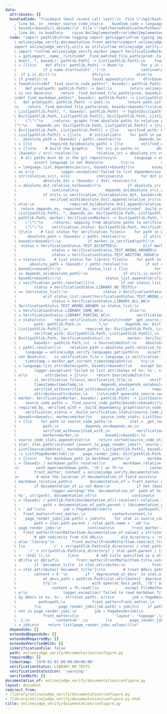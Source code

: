 ```yaml
---
data:
  attributes: {}
  bundledCode: "Traceback (most recent call last):\n  File \"/opt/hostedtoolcache/Python/3.8.5/x64/lib/python3.8/site-packages/onlinejudge_verify/documentation/build.py\"\
    , line 64, in _render_source_code_stat\n    bundled_code = language.bundle(stat.path,\
    \ basedir=basedir).decode()\n  File \"/opt/hostedtoolcache/Python/3.8.5/x64/lib/python3.8/site-packages/onlinejudge_verify/languages/python.py\"\
    , line 84, in bundle\n    raise NotImplementedError\nNotImplementedError\n"
  code: "import pathlib\nfrom logging import getLogger\nfrom typing import *\n\nimport\
    \ onlinejudge_verify.documentation.front_matter\nimport onlinejudge_verify.languages\n\
    import onlinejudge_verify.utils as utils\nfrom onlinejudge_verify.documentation.type\
    \ import *\nfrom onlinejudge_verify.marker import VerificationMarker\n\nlogger\
    \ = getLogger(__name__)\n\n\ndef _find_matched_file_paths(pred: Callable[[pathlib.Path],\
    \ bool], *, basedir: pathlib.Path) -> List[pathlib.Path]:\n    found: List[pathlib.Path]\
    \ = []\n\n    def dfs(x: pathlib.Path) -> None:\n        for y in x.iterdir():\n\
    \            if y.name.startswith('.'):\n                continue\n          \
    \  if y.is_dir():\n                dfs(y)\n            else:\n               \
    \ if pred(y):\n                    found.append(y)\n\n    dfs(basedir)\n    return\
    \ found\n\n\ndef _find_source_code_paths(*, basedir: pathlib.Path) -> List[pathlib.Path]:\n\
    \    def pred(path: pathlib.Path) -> bool:\n        return onlinejudge_verify.languages.get(path)\
    \ is not None\n\n    return _find_matched_file_paths(pred, basedir=basedir)\n\n\
    \ndef find_markdown_paths(*, basedir: pathlib.Path) -> List[pathlib.Path]:\n \
    \   def pred(path: pathlib.Path) -> bool:\n        return path.suffix == '.md'\n\
    \n    return _find_matched_file_paths(pred, basedir=basedir)\n\n\ndef _build_dependency_graph(paths:\
    \ List[pathlib.Path], *, basedir: pathlib.Path) -> Tuple[Dict[pathlib.Path, List[pathlib.Path]],\
    \ Dict[pathlib.Path, List[pathlib.Path]], Dict[pathlib.Path, List[pathlib.Path]]]:\n\
    \    \"\"\"\n    :returns: graphs from absolute paths to relative paths\n    \"\
    \"\"\n    depends_on: Dict[pathlib.Path, List[pathlib.Path]] = {}\n    required_by:\
    \ Dict[pathlib.Path, List[pathlib.Path]] = {}\n    verified_with: Dict[pathlib.Path,\
    \ List[pathlib.Path]] = {}\n\n    # initialize\n    for path in paths:\n     \
    \   absolute_path = (basedir / path).resolve()\n        depends_on[absolute_path]\
    \ = []\n        required_by[absolute_path] = []\n        verified_with[absolute_path]\
    \ = []\n\n    # build the graph\n    for src in paths:\n        absolute_src =\
    \ (basedir / src).resolve()\n        relative_src = absolute_src.relative_to(basedir)\
    \  # all paths must be in the git repository\n        language = onlinejudge_verify.languages.get(src)\n\
    \        assert language is not None\n\n        try:\n            dependencies\
    \ = language.list_dependencies(src, basedir=basedir)\n        except Exception\
    \ as e:\n            logger.exception('failed to list dependencies of %s: %s',\
    \ str(relative_src), e)\n            continue\n\n        for dst in dependencies:\n\
    \            absolute_dst = (basedir / dst).resolve()\n            relative_dst\
    \ = absolute_dst.relative_to(basedir)\n            if absolute_src == absolute_dst:\n\
    \                continue\n\n            depends_on[absolute_src].append(relative_dst)\n\
    \            if utils.is_verification_file(absolute_dst, basedir=basedir):\n \
    \               verified_with[absolute_dst].append(relative_src)\n           \
    \ else:\n                required_by[absolute_dst].append(relative_src)\n\n  \
    \  return depends_on, required_by, verified_with\n\n\ndef _build_verification_status(paths:\
    \ List[pathlib.Path], *, depends_on: Dict[pathlib.Path, List[pathlib.Path]], basedir:\
    \ pathlib.Path, marker: VerificationMarker) -> Dict[pathlib.Path, VerificationStatus]:\n\
    \    \"\"\"\n    :returns: mapping from absolute paths to verification status\n\
    \    \"\"\"\n    verification_status: Dict[pathlib.Path, VerificationStatus] =\
    \ {}\n\n    # list status for verification files\n    for path in paths:\n   \
    \     absolute_path = (basedir / path).resolve()\n        if utils.is_verification_file(path,\
    \ basedir=basedir):\n            if marker.is_verified(path):\n              \
    \  status = VerificationStatus.TEST_ACCEPTED\n            elif marker.is_failed(path):\n\
    \                status = VerificationStatus.TEST_WRONG_ANSWER\n            else:\n\
    \                status = VerificationStatus.TEST_WAITING_JUDGE\n            verification_status[absolute_path]\
    \ = status\n\n    # list status for library files\n    for path in paths:\n  \
    \      absolute_path = (basedir / path).resolve()\n        if not utils.is_verification_file(path,\
    \ basedir=basedir):\n            status_list = []\n            for verification_path\
    \ in depends_on[absolute_path]:\n                if utils.is_verification_file(verification_path,\
    \ basedir=basedir):\n                    status_list.append(verification_status[(basedir\
    \ / verification_path).resolve()])\n            if not status_list:\n        \
    \        status = VerificationStatus.LIBRARY_NO_TESTS\n            elif status_list.count(VerificationStatus.TEST_ACCEPTED)\
    \ == len(status_list):\n                status = VerificationStatus.LIBRARY_ALL_AC\n\
    \            elif status_list.count(VerificationStatus.TEST_WRONG_ANSWER) == len(status_list):\n\
    \                status = VerificationStatus.LIBRARY_ALL_WA\n            elif\
    \ VerificationStatus.TEST_WRONG_ANSWER in status_list:\n                status\
    \ = VerificationStatus.LIBRARY_SOME_WA\n            else:\n                status\
    \ = VerificationStatus.LIBRARY_PARTIAL_AC\n            verification_status[absolute_path]\
    \ = status\n\n    return verification_status\n\n\ndef _get_source_code_stat(\n\
    \        path: pathlib.Path,\n        *,\n        depends_on: Dict[pathlib.Path,\
    \ List[pathlib.Path]],\n        required_by: Dict[pathlib.Path, List[pathlib.Path]],\n\
    \        verified_with: Dict[pathlib.Path, List[pathlib.Path]],\n        verification_status:\
    \ Dict[pathlib.Path, VerificationStatus],\n        marker: VerificationMarker,\n\
    \        basedir: pathlib.Path,\n) -> SourceCodeStat:\n    absolute_path = (basedir\
    \ / path).resolve()\n    relative_path = absolute_path.relative_to(basedir)\n\
    \    language = onlinejudge_verify.languages.get(path)\n    assert language is\
    \ not None\n\n    is_verification_file = language.is_verification_file(path, basedir=basedir)\n\
    \    timestamp = marker.get_current_timestamp(path)\n    try:\n        attributes\
    \ = language.list_attributes(path, basedir=basedir)\n    except Exception as e:\n\
    \        logger.exception('failed to list attributes of %s: %s', str(relative_path),\
    \ e)\n        attributes = {}\n\n    return SourceCodeStat(\n        path=relative_path,\n\
    \        is_verification_file=is_verification_file,\n        verification_status=verification_status[absolute_path],\n\
    \        timestamp=timestamp,\n        depends_on=depends_on[absolute_path],\n\
    \        verified_with=verified_with[absolute_path],\n        required_by=required_by[absolute_path],\n\
    \        attributes=attributes,\n    )\n\n\ndef generate_source_code_stats(*,\
    \ marker: VerificationMarker, basedir: pathlib.Path) -> List[SourceCodeStat]:\n\
    \    source_code_paths = _find_source_code_paths(basedir=basedir)\n    depends_on,\
    \ required_by, verified_with = _build_dependency_graph(source_code_paths, basedir=basedir)\n\
    \    verification_status = _build_verification_status(source_code_paths, depends_on=depends_on,\
    \ basedir=basedir, marker=marker)\n    source_code_stats: List[SourceCodeStat]\
    \ = []\n    for path in source_code_paths:\n        stat = _get_source_code_stat(\n\
    \            path,\n            depends_on=depends_on,\n            required_by=required_by,\n\
    \            verified_with=verified_with,\n            verification_status=verification_status,\n\
    \            marker=marker,\n            basedir=basedir,\n        )\n       \
    \ source_code_stats.append(stat)\n    return sorted(source_code_stats, key=lambda\
    \ stat: stat.path)\n\n\ndef convert_to_page_render_jobs(*, source_code_stats:\
    \ List[SourceCodeStat], markdown_paths: List[pathlib.Path], basedir: pathlib.Path)\
    \ -> List[PageRenderJob]:\n    page_render_jobs: Dict[pathlib.Path, PageRenderJob]\
    \ = {}\n\n    for markdown_path in markdown_paths:\n        markdown_absolute_path\
    \ = (basedir / markdown_path).resolve()\n        markdown_relative_path = markdown_absolute_path.relative_to(basedir)\n\
    \n        with open(markdown_path, 'rb') as fh:\n            content = fh.read()\n\
    \        front_matter, content = onlinejudge_verify.documentation.front_matter.split_front_matter(content)\n\
    \n        # move the location if documentation_of field exists\n        path =\
    \ markdown_relative_path\n        documentation_of = front_matter.get(FrontMatterItem.documentation_of.value)\n\
    \        if documentation_of is not None:\n            if not (basedir / pathlib.Path(documentation_of)).exists():\n\
    \                logger.warning('the `documentation_of` path of %s is not found:\
    \ %s', str(path), documentation_of)\n                continue\n            documentation_of_path\
    \ = (basedir / pathlib.Path(documentation_of)).resolve().relative_to(basedir)\n\
    \            path = documentation_of_path.parent / (documentation_of_path.name\
    \ + '.md')\n\n        job = PageRenderJob(\n            path=path,\n         \
    \   front_matter=front_matter,\n            content=content,\n        )\n    \
    \    page_render_jobs[job.path] = job\n\n    for stat in source_code_stats:\n\
    \        path = stat.path.parent / (stat.path.name + '.md')\n        if path in\
    \ page_render_jobs:\n            continue\n\n        front_matter = {}\n     \
    \   front_matter[FrontMatterItem.documentation_of.value] = str(stat.path)\n\n\
    \        # add redirects from old URLs\n        old_directory = 'verify' if stat.is_verification_file\
    \ else 'library'\n        front_matter[FrontMatterItem.redirect_from.value] =\
    \ [\n            '/' + str(pathlib.Path(old_directory) / stat.path),\n       \
    \     '/' + str(pathlib.Path(old_directory) / stat.path.parent / (stat.path.name\
    \ + '.html')),\n        ]\n\n        # add title specified as a attributes like\
    \ @title or @brief\n        front_matter[FrontMatterItem.title.value] = str(stat.path)\n\
    \        if 'document_title' in stat.attributes:\n            front_matter[FrontMatterItem.title.value]\
    \ = stat.attributes['document_title']\n\n        # treat @docs path/to.md directives\n\
    \        content = b''\n        if '_deprecated_at_docs' in stat.attributes:\n\
    \            at_docs_path = pathlib.Path(stat.attributes['_deprecated_at_docs'])\n\
    \            try:\n                with open(at_docs_path, 'rb') as fh:\n    \
    \                content = fh.read()\n            except FileNotFoundError as\
    \ e:\n                logger.exception('failed to read markdown file specified\
    \ by @docs in %s: %s', str(stat.path), e)\n\n        job = PageRenderJob(\n  \
    \          path=path,\n            front_matter=front_matter,\n            content=content,\n\
    \        )\n        page_render_jobs[job.path] = job\n\n    if pathlib.Path('index.md')\
    \ not in page_render_jobs:\n        job = PageRenderJob(\n            path=pathlib.Path('index.md'),\n\
    \            front_matter={\n                'layout': 'toppage',\n          \
    \  },\n            content=b'',\n        )\n        page_render_jobs[job.path]\
    \ = job\n\n    return list(page_render_jobs.values())\n"
  dependsOn: []
  extendedDependsOn: []
  extendedRequiredBy: []
  extendedVerifiedWith: []
  isVerificationFile: false
  path: onlinejudge_verify/documentation/configure.py
  requiredBy: []
  timestamp: '1970-01-01 00:00:00+00:00'
  verificationStatus: LIBRARY_NO_TESTS
  verificationStatusIcon: ':warning:'
  verifiedWith: []
documentation_of: onlinejudge_verify/documentation/configure.py
layout: document
redirect_from:
- /library/onlinejudge_verify/documentation/configure.py
- /library/onlinejudge_verify/documentation/configure.py.html
title: onlinejudge_verify/documentation/configure.py
---
```

